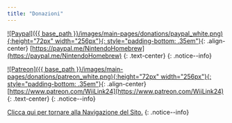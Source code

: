 ```yaml
---
title: "Donazioni"
---
```


[![Paypal]({{ base_path }}/images/main-pages/donations/paypal_white.png){:height="72px" width="256px"}{: style="padding-bottom: .35em"}](https://paypal.me/NintendoHomebrew){: .align-center}
[https://paypal.me/NintendoHomebrew](https://paypal.me/NintendoHomebrew)
{: .text-center}
{: .notice--info}

[![Patreon]({{ base_path }}/images/main-pages/donations/patreon_white.png){:height="72px" width="256px"}{: style="padding-bottom: .35em"}](https://www.patreon.com/WiiLink24){: .align-center}
[https://www.patreon.com/WiiLink24](https://www.patreon.com/WiiLink24)
{: .text-center}
{: .notice--info}

[Clicca qui per tornare alla Navigazione del Sito.](navigazione-sito)
{: .notice--info}
